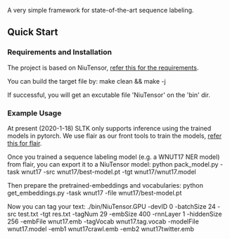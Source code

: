 A very simple framework for state-of-the-art sequence labeling.

## Quick Start

### Requirements and Installation

The project is based on NiuTensor, [refer this for the requirements](https://github.com/niutrans/niutensor).

You can build the target file by:
make clean && make -j

If successful, you will get an excutable file 'NiuTensor' on the 'bin' dir.

### Example Usage
At present (2020-1-18) SLTK only supports inference using the trained models in pytorch.
We use flair as our front tools to train the models, [refer this for flair](https://github.com/flairNLP/flair).

Once you trained a sequence labeling model (e.g. a WNUT17 NER model) from flair, you can export it to a NiuTensor model:
python pack_model.py -task wnut17 -src wnut17/best-model.pt -tgt wnut17/wnut17.model

Then prepare the pretrained-embeddings and vocabularies:
python get_embeddings.py -task wnut17 -file wnut17/best-model.pt

Now you can tag your text:
./bin/NiuTensor.GPU -devID 0 -batchSize 24 -src test.txt -tgt res.txt
-tagNum 29 -embSize 400 -rnnLayer 1 -hiddenSize 256 -embFile wnut17.emb -tagVocab wnut17.tag.vocab -modelFile wnut17.model -emb1 wnut17crawl.emb -emb2 wnut17twitter.emb